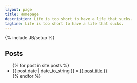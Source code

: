 ```yaml
---
layout: page
title: Homepage
description: Life is too short to have a life that sucks.
tagline: Life is too short to have a life that sucks.
---
```

{% include JB/setup %}

## Posts

<ul class="posts">
  {% for post in site.posts %}
    <li><span>{{ post.date | date_to_string }}</span> &raquo; <a href="{{ BASE_PATH }}{{ post.url }}">{{ post.title }}</a></li>
  {% endfor %}
</ul>

